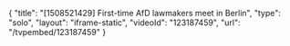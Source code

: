 {
    "title": "[1508521429] First-time AfD lawmakers meet in Berlin",
    "type": "solo",
    "layout": "iframe-static",
    "videoId": "123187459",
    "url": "\/tvpembed\/123187459"
}